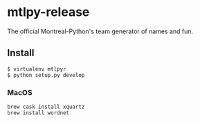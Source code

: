 # mtlpy-release

The official Montreal-Python's team generator of names and fun.

## Install

```
$ virtualenv mtlpyr
$ python setup.py develop
```

### MacOS

```
brew cask install xquartz
brew install wordnet
```
